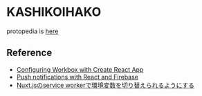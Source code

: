 # KASHIKOIHAKO

protopedia is [here](https://protopedia.net/prototype/2298)

## Reference

- [Configuring Workbox with Create React App](https://dev.to/divyansh7924/customizing-workbox-with-create-react-app-1ada)
- [Push notifications with React and Firebase](https://blog.logrocket.com/push-notifications-with-react-and-firebase)
- [Nuxt.jsのservice workerで環境変数を切り替えられるようにする](https://sunday-morning.app/posts/2019-07-17-nuxt-js-service-worker-environment)